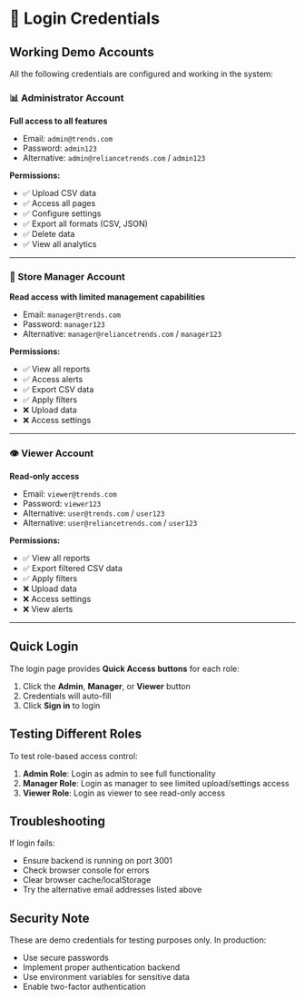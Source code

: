 # 🔐 Login Credentials

## Working Demo Accounts

All the following credentials are configured and working in the system:

### 📊 Administrator Account
**Full access to all features**
- Email: `admin@trends.com`
- Password: `admin123`
- Alternative: `admin@reliancetrends.com` / `admin123`

**Permissions:**
- ✅ Upload CSV data
- ✅ Access all pages
- ✅ Configure settings
- ✅ Export all formats (CSV, JSON)
- ✅ Delete data
- ✅ View all analytics

---

### 👔 Store Manager Account
**Read access with limited management capabilities**
- Email: `manager@trends.com`
- Password: `manager123`
- Alternative: `manager@reliancetrends.com` / `manager123`

**Permissions:**
- ✅ View all reports
- ✅ Access alerts
- ✅ Export CSV data
- ✅ Apply filters
- ❌ Upload data
- ❌ Access settings

---

### 👁️ Viewer Account
**Read-only access**
- Email: `viewer@trends.com`
- Password: `viewer123`
- Alternative: `user@trends.com` / `user123`
- Alternative: `user@reliancetrends.com` / `user123`

**Permissions:**
- ✅ View all reports
- ✅ Export filtered CSV data
- ✅ Apply filters
- ❌ Upload data
- ❌ Access settings
- ❌ View alerts

---

## Quick Login

The login page provides **Quick Access buttons** for each role:
1. Click the **Admin**, **Manager**, or **Viewer** button
2. Credentials will auto-fill
3. Click **Sign in** to login

## Testing Different Roles

To test role-based access control:

1. **Admin Role**: Login as admin to see full functionality
2. **Manager Role**: Login as manager to see limited upload/settings access
3. **Viewer Role**: Login as viewer to see read-only access

## Troubleshooting

If login fails:
- Ensure backend is running on port 3001
- Check browser console for errors
- Clear browser cache/localStorage
- Try the alternative email addresses listed above

## Security Note

These are demo credentials for testing purposes only. In production:
- Use secure passwords
- Implement proper authentication backend
- Use environment variables for sensitive data
- Enable two-factor authentication 